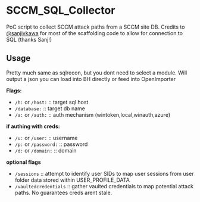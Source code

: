 # SCCM_SQL_Collector

PoC script to collect SCCM attack paths from a SCCM site DB. Credits to [@sanjivkawa](https://x.com/sanjivkawa) for most of the scaffolding code to allow for connection to SQL (thanks Sanj!)

## Usage

Pretty much same as sqlrecon, but you dont need to select a module. Will output a json you can load into BH directly or feed into OpenImporter

**Flags:**

- `/h:` or `/host:` :: target sql host
- `/database:` :: target db name
- `/a:` or `/auth:` :: auth mechanism (wintoken,local,winauth,azure)

**if authing with creds:**

- `/u:` or `/user:` :: username
- `/p:` or `/password:` :: password
- `/d:` or `/domain:` :: domain

**optional flags**

- `/sessions` :: attempt to identify user SIDs to map user sessions from user folder data stored within USER_PROFILE_DATA
- `/vaultedcredentials` :: gather vaulted credentials to map potential attack paths. No guarantees creds arent stale.


